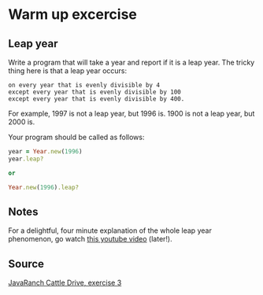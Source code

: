 # Warm up excercise 

## Leap year

Write a program that will take a year and report if it is a leap year. The tricky thing here is that a leap year occurs:

```plain
on every year that is evenly divisible by 4
except every year that is evenly divisible by 100
except every year that is evenly divisible by 400.
```

For example, 1997 is not a leap year, but 1996 is.
1900 is not a leap year, but 2000 is.

Your program should be called as follows:

```ruby
year = Year.new(1996)
year.leap?

or

Year.new(1996).leap?
```

## Notes

For a delightful, four minute explanation of the whole leap year phenomenon, go watch [this youtube video](http://www.youtube.com/watch?v=xX96xng7sAE) (later!).

## Source
[JavaRanch Cattle Drive, exercise 3](http://www.javaranch.com/leap.jsp)
